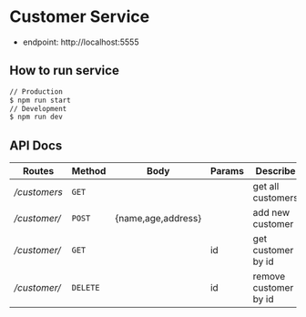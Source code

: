 # Customer Service

- endpoint: http://localhost:5555

## How to run service

```sh
// Production
$ npm run start
// Development
$ npm run dev
```

## API Docs

| Routes       | Method   | Body               | Params | Describe              |
| ------------ | -------- | ------------------ | ------ | --------------------- |
| _/customers_ | `GET`    |                    |        | get all customers     |
| _/customer/_ | `POST`   | {name,age,address} |        | add new customer      |
| _/customer/_ | `GET`    |                    | id     | get customer by id    |
| _/customer/_ | `DELETE` |                    | id     | remove customer by id |
